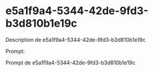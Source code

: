 # e5a1f9a4-5344-42de-9fd3-b3d810b1e19c

Description de e5a1f9a4-5344-42de-9fd3-b3d810b1e19c

Prompt:

Prompt de e5a1f9a4-5344-42de-9fd3-b3d810b1e19c
